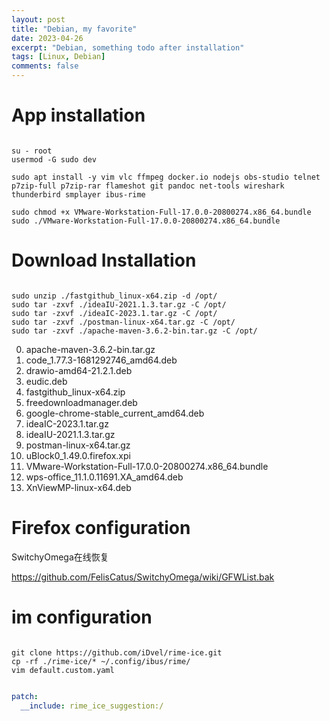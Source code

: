 ```yaml
---
layout: post
title: "Debian, my favorite"
date: 2023-04-26
excerpt: "Debian, something todo after installation"
tags: [Linux, Debian]
comments: false
---
```



# App installation

```shell

su - root
usermod -G sudo dev

sudo apt install -y vim vlc ffmpeg docker.io nodejs obs-studio telnet p7zip-full p7zip-rar flameshot git pandoc net-tools wireshark thunderbird smplayer ibus-rime

sudo chmod +x VMware-Workstation-Full-17.0.0-20800274.x86_64.bundle
sudo ./VMware-Workstation-Full-17.0.0-20800274.x86_64.bundle

```

# Download Installation

```shell

sudo unzip ./fastgithub_linux-x64.zip -d /opt/
sudo tar -zxvf ./ideaIU-2021.1.3.tar.gz -C /opt/
sudo tar -zxvf ./ideaIC-2023.1.tar.gz -C /opt/
sudo tar -zxvf ./postman-linux-x64.tar.gz -C /opt/
sudo tar -zxvf ./apache-maven-3.6.2-bin.tar.gz -C /opt/

```

0. apache-maven-3.6.2-bin.tar.gz
1. code_1.77.3-1681292746_amd64.deb
2. drawio-amd64-21.2.1.deb
3. eudic.deb
4. fastgithub_linux-x64.zip
5. freedownloadmanager.deb
6. google-chrome-stable_current_amd64.deb
7. ideaIC-2023.1.tar.gz
8. ideaIU-2021.1.3.tar.gz
9. postman-linux-x64.tar.gz
10. uBlock0_1.49.0.firefox.xpi
11. VMware-Workstation-Full-17.0.0-20800274.x86_64.bundle
12. wps-office_11.1.0.11691.XA_amd64.deb
13. XnViewMP-linux-x64.deb

# Firefox configuration

SwitchyOmega在线恢复

https://github.com/FelisCatus/SwitchyOmega/wiki/GFWList.bak 

# im configuration

```shell

git clone https://github.com/iDvel/rime-ice.git
cp -rf ./rime-ice/* ~/.config/ibus/rime/
vim default.custom.yaml

```

```yaml

patch:
  __include: rime_ice_suggestion:/

```
